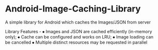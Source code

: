 # Android-Image-Caching-Library
A simple library for Android which caches the Images/JSON from server

Library Features -
⦁	Images and JSON are cached efficiently (in-memory only);
⦁	Cache can be configured and works on LRU;
⦁	Image loading can be cancelled
⦁	Multiple distinct resources may be requested in parallel
